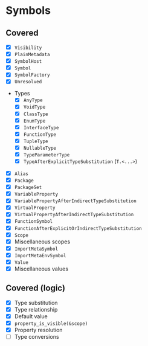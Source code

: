 # Symbols

## Covered

* [x] `Visibility`
* [x] `PlainMetadata`
* [x] `SymbolHost`
* [x] `Symbol`
* [x] `SymbolFactory`
* [x] `Unresolved`
* Types
  * [x] `AnyType`
  * [x] `VoidType`
  * [x] `ClassType`
  * [x] `EnumType`
  * [x] `InterfaceType`
  * [x] `FunctionType`
  * [x] `TupleType`
  * [x] `NullableType`
  * [x] `TypeParameterType`
  * [x] `TypeAfterExplicitTypeSubstitution` (`T.<...>`)
* [x] `Alias`
* [x] `Package`
* [x] `PackageSet`
* [x] `VariableProperty`
* [x] `VariablePropertyAfterIndirectTypeSubstitution`
* [x] `VirtualProperty`
* [x] `VirtualPropertyAfterIndirectTypeSubstitution`
* [x] `FunctionSymbol`
* [x] `FunctionAfterExplicitOrIndirectTypeSubstitution`
* [x] `Scope`
* [x] Miscellaneous scopes
* [x] `ImportMetaSymbol`
* [x] `ImportMetaEnvSymbol`
* [x] `Value`
* [x] Miscellaneous values

## Covered (logic)

* [x] Type substitution
* [x] Type relationship
* [x] Default value
* [x] `property_is_visible(&scope)`
* [x] Property resolution
* [ ] Type conversions